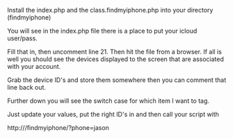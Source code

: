 Install the index.php and the class.findmyiphone.php into your directory (findmyiphone)

You will see in the index.php file there is a place to put your icloud user/pass. 

Fill that in, then uncomment line 21.  Then hit the file from a browser.  If all is well you should see the devices displayed to the screen that are associated with your account.

Grab the device ID's and store them somewhere then you can comment that line back out.

Further down you will see the switch case for which item I want to tag.

Just update your values, put the right ID's in and then call your script with 

http://<serverip>/findmyiphone/?phone=jason


